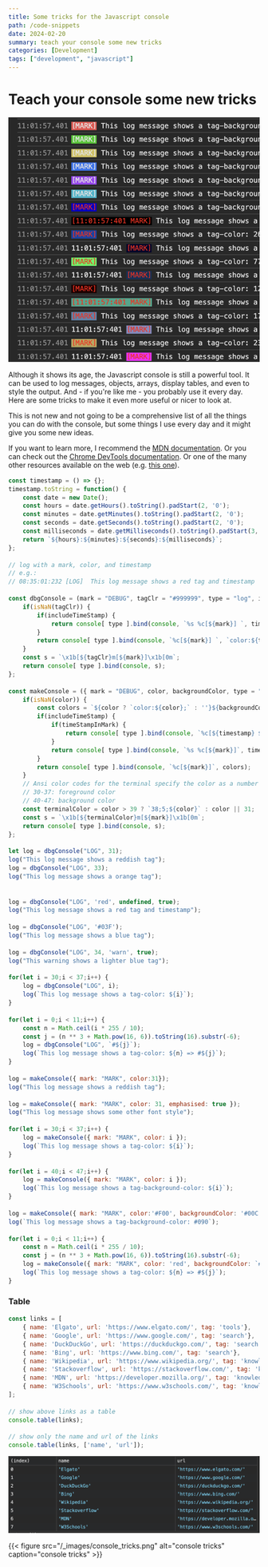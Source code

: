 ```yaml
---
title: Some tricks for the Javascript console
path: /code-snippets
date: 2024-02-20
summary: teach your console some new tricks
categories: [Development]
tags: ["development", "javascript"]
---
```


# Teach your console some new tricks

![../_images/console_tricks.png](../_images/console_tricks-1.png)


Although it shows its age, the Javascript console is still a powerful tool. It can be used to log messages, objects, arrays, display tables, and even to style the output. And - if you're like me - you probably use it every day. Here are some tricks to make it even more useful or nicer to look at.

This is not new and not going to be a comprehensive list of all the things you can do with the console, but some things I use every day and it might give you some new ideas.

If you want to learn more, I recommend the [MDN documentation](https://developer.mozilla.org/en-US/docs/Web/API/Console).
Or you can check out the [Chrome DevTools documentation](https://developers.google.com/web/tools/chrome-devtools/console/console-reference).
Or one of the many other resources available on the web (e.g. [this one](https://stackoverflow.com/questions/4842424/list-of-ansi-color-escape-sequences)).

```javascript
const timestamp = () => {};
timestamp.toString = function() {
    const date = new Date();
    const hours = date.getHours().toString().padStart(2, '0');
    const minutes = date.getMinutes().toString().padStart(2, '0');
    const seconds = date.getSeconds().toString().padStart(2, '0');
    const milliseconds = date.getMilliseconds().toString().padStart(3, '0');
    return `${hours}:${minutes}:${seconds}:${milliseconds}`;
};

// log with a mark, color, and timestamp
// e.g.: 
// 08:35:01:232 [LOG]  This log message shows a red tag and timestamp

const dbgConsole = (mark = "DEBUG", tagClr = "#999999", type = "log", includeTimeStamp = false) => {
    if(isNaN(tagClr)) {
        if(includeTimeStamp) {
            return console[ type ].bind(console, `%s %c[${mark}] `, timestamp, `color:${tagClr};`);
        }
        return console[ type ].bind(console, `%c[${mark}] `, `color:${tagClr};`);
    }
    const s = `\x1b[${tagClr}m[${mark}]\x1b[0m`;
    return console[ type ].bind(console, s);
};

const makeConsole = ({ mark = "DEBUG", color, backgroundColor, type = "log", includeTimeStamp = false, timeStampInMark = false }) => {
    if(isNaN(color)) {
        const colors = `${color ? `color:${color};` : ''}${backgroundColor ? `background-color:${backgroundColor};` : ''}` || '';
        if(includeTimeStamp) {
            if(timeStampInMark) {
                return console[ type ].bind(console, `%c[${timestamp} ${mark}]`, colors);
            }
            return console[ type ].bind(console, `%s %c[${mark}]`, timestamp, colors);
        }
        return console[ type ].bind(console, `%c[${mark}]`, colors);
    }
    // Ansi color codes for the terminal specify the color as a number
    // 30-37: foreground color
    // 40-47: background color
    const terminalColor = color > 39 ? `38;5;${color}` : color || 31;
    const s = `\x1b[${terminalColor}m[${mark}]\x1b[0m`;
    return console[ type ].bind(console, s);
};

let log = dbgConsole("LOG", 31);
log("This log message shows a reddish tag");
log = dbgConsole("LOG", 33);
log("This log message shows a orange tag");


log = dbgConsole("LOG", 'red', undefined, true);
log("This log message shows a red tag and timestamp");

log = dbgConsole("LOG", '#03F');
log("This log message shows a blue tag");

log = dbgConsole("LOG", 34, 'warn', true);
log("This warning shows a lighter blue tag");

for(let i = 30;i < 37;i++) {
    log = dbgConsole("LOG", i);
    log(`This log message shows a tag-color: ${i}`);
}

for(let i = 0;i < 11;i++) {
    const n = Math.ceil(i * 255 / 10);
    const j = (n ** 3 + Math.pow(16, 6)).toString(16).substr(-6);
    log = dbgConsole("LOG", `#${j}`);
    log(`This log message shows a tag-color: ${n} => #${j}`);
}

log = makeConsole({ mark: "MARK", color:31});
log("This log message shows a reddish tag");

log = makeConsole({ mark: "MARK", color: 31, emphasised: true });
log("This log message shows some other font style");

for(let i = 30;i < 37;i++) {
    log = makeConsole({ mark: "MARK", color: i });
    log(`This log message shows a tag-color: ${i}`);
}

for(let i = 40;i < 47;i++) {
    log = makeConsole({ mark: "MARK", color: i });
    log(`This log message shows a tag-background-color: ${i}`);
}

log = makeConsole({ mark: "MARK", color:'#F00', backgroundColor: '#00C' });
log(`This log message shows a tag-background-color: #090`);

for(let i = 0;i < 11;i++) {
    const n = Math.ceil(i * 255 / 10);
    const j = (n ** 3 + Math.pow(16, 6)).toString(16).substr(-6);
    log = makeConsole({ mark: "MARK", color: 'red', backgroundColor: `#${j}`, includeTimeStamp: i % 2 === 0, timeStampInMark: i % 3 === 0});
    log(`This log message shows a tag-color: ${n} => #${j}`);
}

```

### Table

```javascript
const links = [
    { name: 'Elgato', url: 'https://www.elgato.com/', tag: 'tools'},
    { name: 'Google', url: 'https://www.google.com/', tag: 'search'},
    { name: 'DuckDuckGo', url: 'https://duckduckgo.com/', tag: 'search'},
    { name: 'Bing', url: 'https://www.bing.com/', tag: 'search'},
    { name: 'Wikipedia', url: 'https://www.wikipedia.org/', tag: 'knowledge'},
    { name: 'Stackoverflow', url: 'https://stackoverflow.com/', tag: 'knowledge'},
    { name: 'MDN', url: 'https://developer.mozilla.org/', tag: 'knowledge'},
    { name: 'W3Schools', url: 'https://www.w3schools.com/', tag: 'knowledge'}
];

// show above links as a table
console.table(links);

// show only the name and url of the links
console.table(links, ['name', 'url']);


```
![../_images/console_tricks.png](../_images/console_tricks.png)

{{< figure src="/_images/console_tricks.png" alt="console tricks"  caption="console tricks" >}}


